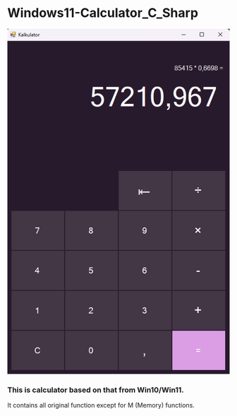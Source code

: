 # Windows11-Calculator_C_Sharp

![Screenshot](Demo/scr1.1.png)

### This is calculator based on that from Win10/Win11.

It contains all original function except for M (Memory) functions.